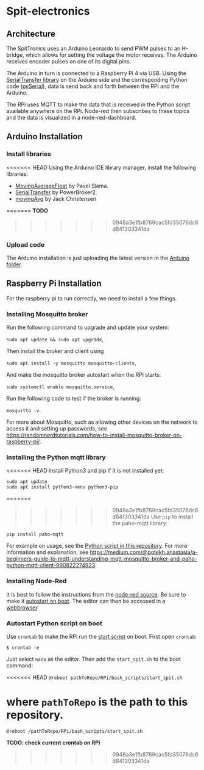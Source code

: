 # Spit-electronics

## Architecture
The SpitTronics uses an Arduino Leonardo to send PWM pulses to an H-bridge, which allows for setting the voltage the motor receives. The Arduino receives encoder pulses on one of its digital pins.

The Arduino in turn is connected to a Raspberry Pi 4 via USB. Using the [SerialTransfer library](https://github.com/PowerBroker2/SerialTransfer/tree/master) on the Arduino side and the corresponding Python code ([pySerial](https://github.com/PowerBroker2/pySerialTransfer/tree/master)), data is send back and forth between the RPi and the Arduino.

The RPi uses MQTT to make the data that is received in the Python script available anywhere on the RPi. Node-red then subscribes to these topics and the data is visualized in a node-red-dashboard.

## Arduino Installation
### Install libraries
<<<<<<< HEAD
Using the Arduino IDE library manager, install the following libraries:

- [MovingAverageFloat](https://reference.arduino.cc/reference/en/libraries/movingaveragefloat/) by Pavel Slama.
- [SerialTransfer](https://www.arduino.cc/reference/en/libraries/serialtransfer/) by PowerBroker2.
- [movingAvg](https://www.arduino.cc/reference/en/libraries/movingavg/) by Jack Christensen

=======
**TODO**
>>>>>>> 0948a3e1fb8769cac5fd35076dc6d841303341da

### Upload code
The Arduino installation is just uploading the latest version in the [Arduino folder](Arduino).

## Raspberry Pi Installation
For the raspberry pi to run correctly, we need to install a few things.

### Installing Mosquitto broker
Run the following command to upgrade and update your system:

`sudo apt update && sudo apt upgrade`,

Then install the broker and client using

`sudo apt install -y mosquitto mosquitto-clients`,

And make the mosquitto broker autostart when the RPi starts:

`sudo systemctl enable mosquitto.service`,

Run the following code to test if the broker is running:

`mosquitto -v`.

For more about Mosquitto, such as allowing other devices on the network to access it and setting up passwords, see https://randomnerdtutorials.com/how-to-install-mosquitto-broker-on-raspberry-pi/.

### Installing the Python mqtt library
<<<<<<< HEAD
Install Python3 and pip if it is not installed yet: 
```
sudo apt update
sudo apt install python3-venv python3-pip
```

=======
>>>>>>> 0948a3e1fb8769cac5fd35076dc6d841303341da
Use `pip` to install the paho-mqtt library:

`pip install paho-mqtt`

For example on usage, see the [Python script in this repository](RPi/Spit_RPi_Arduino_V3.py). For more information and explanation, see https://medium.com/@potekh.anastasia/a-beginners-guide-to-mqtt-understanding-mqtt-mosquitto-broker-and-paho-python-mqtt-client-990822274923.

### Installing Node-Red
It is best to follow the instructions from the [node-red source](https://nodered.org/docs/getting-started/raspberrypi#installing-and-upgrading-node-red). Be sure to make it [autostart on boot](https://nodered.org/docs/getting-started/raspberrypi#autostart-on-boot). The editor can then be accessed in a [webbrowser](https://nodered.org/docs/getting-started/raspberrypi#opening-the-editor).

### Autostart Python script on boot
Use `crontab` to make the RPi run the [start script](RPi/bash_scripts/start_spit.sh) on boot. First open `crontab`:

`$ crontab -e`

Just select `nano` as the editor. Then add the `start_spit.sh` to the boot command:

<<<<<<< HEAD
`@reboot pathToRepo/RPi/bash_scripts/start_spit.sh`

where `pathToRepo` is the path to this repository.
=======
`@reboot /pathToRepo/RPi/bash_scripts/start_spit.sh`

**TODO: check current crontab on RPi**
>>>>>>> 0948a3e1fb8769cac5fd35076dc6d841303341da
